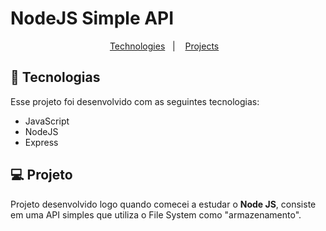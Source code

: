 # NodeJS Simple API

<p align="center">
  <a href="#-tecnologias">Technologies</a>&nbsp;&nbsp;&nbsp;|&nbsp;&nbsp;&nbsp;
  <a href="#-projeto">Projects</a>&nbsp;&nbsp;&nbsp;
</p>

## 🚀 Tecnologias

Esse projeto foi desenvolvido com as seguintes tecnologias:

- JavaScript
- NodeJS
- Express

## 💻 Projeto

Projeto desenvolvido logo quando comecei a estudar o <b>Node JS</b>, consiste em uma API simples que utiliza o File System como "armazenamento".

